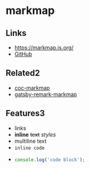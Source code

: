 # markmap

## Links

- <https://markmap.js.org/>
- [GitHub](https://github.com/gera2ld/markmap)

## Related2

- [coc-markmap](https://github.com/gera2ld/coc-markmap)
- [gatsby-remark-markmap](https://github.com/gera2ld/gatsby-remark-markmap)

## Features3

- links
- **inline** ~~text~~ *styles*
- multiline
  text
- `inline code`
-
    ```js
    console.log('code block');
    ```
